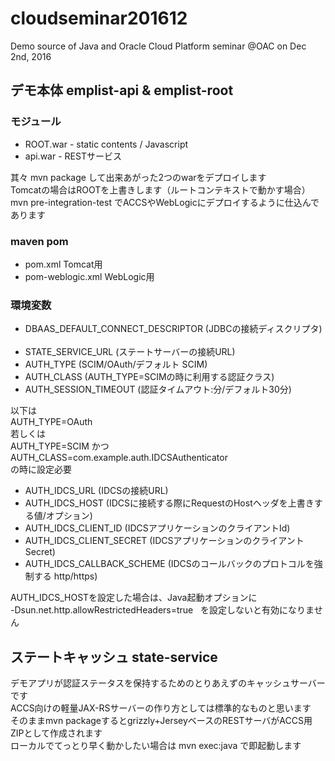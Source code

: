 # cloudseminar201612
Demo source of Java and Oracle Cloud Platform seminar @OAC on Dec 2nd, 2016

## デモ本体 emplist-api & emplist-root

### モジュール
* ROOT.war - static contents / Javascript
* api.war - RESTサービス

其々 mvn package して出来あがった2つのwarをデプロイします  
Tomcatの場合はROOTを上書きします（ルートコンテキストで動かす場合）  
mvn pre-integration-test でACCSやWebLogicにデプロイするように仕込んであります

### maven pom
* pom.xml Tomcat用
* pom-weblogic.xml WebLogic用


### 環境変数
* DBAAS_DEFAULT_CONNECT_DESCRIPTOR (JDBCの接続ディスクリプタ)  
* STATE_SERVICE_URL (ステートサーバーの接続URL)  
* AUTH_TYPE (SCIM/OAuth/デフォルト SCIM)  
* AUTH_CLASS (AUTH_TYPE=SCIMの時に利用する認証クラス)  
* AUTH_SESSION_TIMEOUT (認証タイムアウト:分/デフォルト30分)  

以下は  
AUTH_TYPE=OAuth  
若しくは  
AUTH_TYPE=SCIM かつ AUTH_CLASS=com.example.auth.IDCSAuthenticator  
の時に設定必要  
* AUTH_IDCS_URL (IDCSの接続URL)  
* AUTH_IDCS_HOST (IDCSに接続する際にRequestのHostヘッダを上書きする値/オプション)  
* AUTH_IDCS_CLIENT_ID (IDCSアプリケーションのクライアントId)  
* AUTH_IDCS_CLIENT_SECRET (IDCSアプリケーションのクライアントSecret)  
* AUTH_IDCS_CALLBACK_SCHEME (IDCSのコールバックのプロトコルを強制する http/https)  

AUTH_IDCS_HOSTを設定した場合は、Java起動オプションに  
-Dsun.net.http.allowRestrictedHeaders=true  
を設定しないと有効になりません

## ステートキャッシュ state-service

デモアプリが認証ステータスを保持するためのとりあえずのキャッシュサーバーです  
ACCS向けの軽量JAX-RSサーバーの作り方としては標準的なものと思います  
そのままmvn packageするとgrizzly+JerseyベースのRESTサーバがACCS用ZIPとして作成されます  
ローカルでてっとり早く動かしたい場合は mvn exec:java で即起動します
